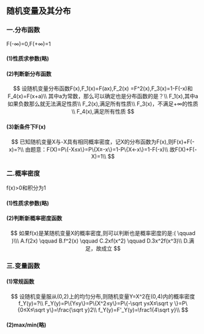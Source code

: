 ## 随机变量及其分布

### 一.分布函数

F(-∞)=0,F(+∞)=1

#### (1)性质求参数(略)

#### (2)判断新分布函数

$$
设随机变量分布函数F(x),F_1(x)=F(ax),F_2(x) =F^2(x),F_3(x)=1-F(-x)和F_4(x)=F(x+a)\\
其中a为常数，那么可以确定也是分布函数的是？\\
F_1(x),其中a如果负数那么就无法满足性质\\
F_2(x),满足所有性质\\
F_3(x)，不满足+∞的性质\\
F_4(x),满足所有性质
$$

 #### (3)新条件下F(x)

$$
已知随机变量X与-X具有相同概率密度，记X的分布函数为F(x),则F(x)+F(-x)=?\\
由题意：F(X)=P\{-X≤x\}=P\{X≥-x\}=1-P\{X<-x\}=1-F(-x)\\
故F(X)+F(-X)=1\\
$$

### 二.概率密度

f(x)>0和积分为1

#### (1)性质求参数(略)

#### (2)判断新概率密度函数

$$
如果f(x)是某随机变量X的概率密度,则可以判断也是概率密度的是:( \qquad )\\\
A.f(2x) \qquad B.f^2(x) \qquad C.2xf(x^2) \qquad D.3x^2f(x^3)\\
D.满足，故成立
$$

### 三.变量函数

#### (1)常规函数

$$
设随机变量服从(0,2)上的均匀分布,则随机变量Y=X^2在(0,4)内的概率密度f_Y(y)=?\\
F_Y(y)=P\{Y≤y\}=P\{X^2≤y\}=P\{-\sqrt y≤X≤\sqrt y \}=P\{0≤X≤\sqrt y\}=\frac{\sqrt y}2\\
f_Y(y)=F'_Y(y)=\frac1{4\sqrt y}\\
$$

#### (2)max/min(略)



